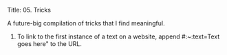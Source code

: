 Title: 05. Tricks
<!-- show_socials: false -->

A future-big compilation of tricks that I find meaningful.

1. To link to the first instance of a text on a website, append #:~:text=Text goes here" to the URL.